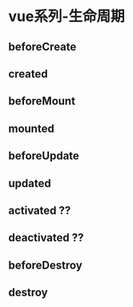 # vue系列-生命周期

## beforeCreate

## created

## beforeMount

## mounted

## beforeUpdate

## updated

## activated ??

## deactivated ??

## beforeDestroy

## destroy


